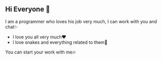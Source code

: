 ## Hi Everyone 👋
I am a programmer who loves his job very much, I can work with you and chat✨

 - I love you all very much❤️
 - I love snakes and everything related to them🐍

You can start your work with me🔥
